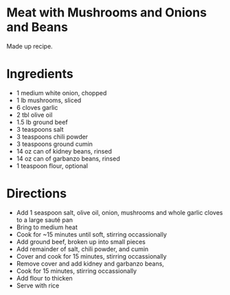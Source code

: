 Meat with Mushrooms and Onions and Beans
=======================
Made up recipe.

Ingredients
================
* 1 medium white onion, chopped
* 1 lb mushrooms, sliced
* 6 cloves garlic
* 2 tbl olive oil
* 1.5 lb ground beef
* 3 teaspoons salt
* 3 teaspoons chili powder
* 3 teaspoons ground cumin
* 14 oz can of kidney beans, rinsed
* 14 oz can of garbanzo beans, rinsed
* 1 teaspoon flour, optional

Directions
================
* Add 1 seaspoon salt, olive oil, onion, mushrooms and whole garlic cloves to a large sauté pan
* Bring to medium heat
* Cook for ~15 minutes until soft, stirring occassionally
* Add ground beef, broken up into small pieces
* Add remainder of salt, chili powder, and cumin
* Cover and cook for 15 minutes, stirring occassionally
* Remove cover and add kidney and garbanzo beans,
* Cook for 15 minutes, stirring occassionally
* Add flour to thicken
* Serve with rice

